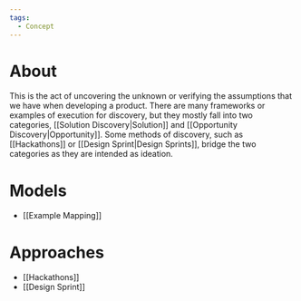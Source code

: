 ```yaml
---
tags:
  - Concept
---
```

# About
This is the act of uncovering the unknown or verifying the assumptions that we have when developing a product. There are many frameworks or examples of execution for discovery, but they mostly fall into two categories, [[Solution Discovery|Solution]] and [[Opportunity Discovery|Opportunity]]. Some methods of discovery, such as [[Hackathons]] or [[Design Sprint|Design Sprints]], bridge the two categories as they are intended as ideation.
# Models
- [[Example Mapping]]
# Approaches
- [[Hackathons]]
- [[Design Sprint]]